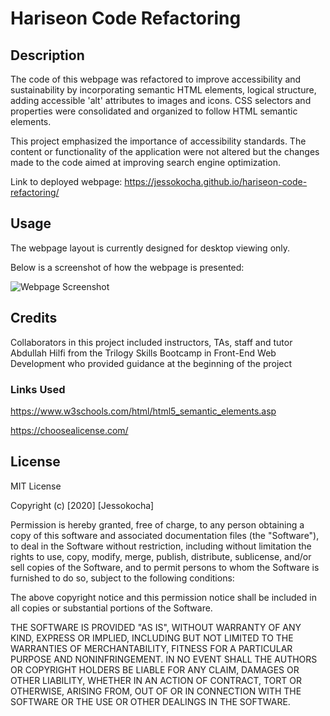 # Hariseon Code Refactoring

## Description

The code of this webpage was refactored to improve accessibility and sustainability by incorporating semantic HTML elements, logical structure, adding accessible 'alt' attributes to images and icons. CSS selectors and properties were consolidated and organized to follow HTML semantic elements.

This project emphasized the importance of accessibility standards. The content or functionality of the application were not altered but the changes made to the code aimed at improving search engine optimization.

Link to deployed webpage: https://jessokocha.github.io/hariseon-code-refactoring/

## Usage

The webpage layout is currently designed for desktop viewing only.

Below is a screenshot of how the webpage is presented:

![Webpage Screenshot](assets/images/Horiseon-screenshot.png)

## Credits

Collaborators in this project included instructors, TAs, staff and tutor Abdullah Hilfi from the Trilogy Skills Bootcamp in Front-End Web Development who provided guidance at the beginning of the project

### Links Used

https://www.w3schools.com/html/html5_semantic_elements.asp

https://choosealicense.com/

## License

MIT License

Copyright (c) [2020] [Jessokocha]

Permission is hereby granted, free of charge, to any person obtaining a copy
of this software and associated documentation files (the "Software"), to deal
in the Software without restriction, including without limitation the rights
to use, copy, modify, merge, publish, distribute, sublicense, and/or sell
copies of the Software, and to permit persons to whom the Software is
furnished to do so, subject to the following conditions:

The above copyright notice and this permission notice shall be included in all
copies or substantial portions of the Software.

THE SOFTWARE IS PROVIDED "AS IS", WITHOUT WARRANTY OF ANY KIND, EXPRESS OR
IMPLIED, INCLUDING BUT NOT LIMITED TO THE WARRANTIES OF MERCHANTABILITY,
FITNESS FOR A PARTICULAR PURPOSE AND NONINFRINGEMENT. IN NO EVENT SHALL THE
AUTHORS OR COPYRIGHT HOLDERS BE LIABLE FOR ANY CLAIM, DAMAGES OR OTHER
LIABILITY, WHETHER IN AN ACTION OF CONTRACT, TORT OR OTHERWISE, ARISING FROM,
OUT OF OR IN CONNECTION WITH THE SOFTWARE OR THE USE OR OTHER DEALINGS IN THE
SOFTWARE.
